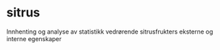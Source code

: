 # sitrus
Innhenting og analyse av statistikk vedrørende sitrusfrukters eksterne og interne egenskaper
